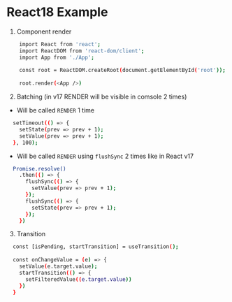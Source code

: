 # React18 Example

1. Component render
```bash
    import React from 'react';
    import ReactDOM from 'react-dom/client';
    import App from './App';
    
    const root = ReactDOM.createRoot(document.getElementById('root'));
    
    root.render(<App />)
```
2. Batching (in v17 RENDER will be visible in comsole 2 times)
* Will be called `RENDER` 1 time
```bash
  setTimeout(() => {
    setState(prev => prev + 1);
    setValue(prev => prev + 1);
  }, 100);    
```
* Will be called `RENDER` using `flushSync` 2 times like in React v17
```bash
  Promise.resolve()
    .then(() => {
      flushSync(() => {
        setValue(prev => prev + 1);
      });
      flushSync(() => {
        setState(prev => prev + 1);
      });
    })
```
3. Transition
```bash
  const [isPending, startTransition] = useTransition();
  
  const onChangeValue = (e) => {
    setValue(e.target.value);
    startTransition(() => {
      setFilteredValue((e.target.value))
    })
  }
```


